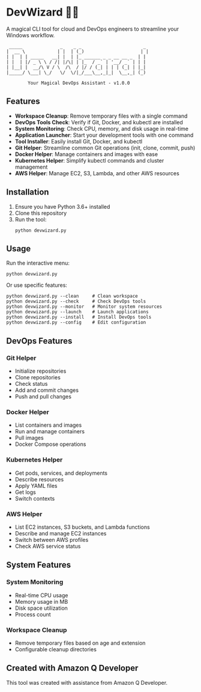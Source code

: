 # DevWizard 🧙‍♂️

A magical CLI tool for cloud and DevOps engineers to streamline your Windows workflow.

```
 _____              _    _ _                       _ 
|  __ \            | |  | (_)                     | |
| |  | | _____   __| |  | |_ ______ _ _ __ __ _  | |
| |  | |/ _ \ \ / /| |/\| | |_  / _` | '__/ _` | | |
| |__| |  __/\ V / \  /\  / |/ / (_| | | | (_| | |_|
|_____/ \___| \_/   \/  \/|_/___\__,_|_|  \__,_| (_)
                                                   
        Your Magical DevOps Assistant - v1.0.0
```

## Features

- **Workspace Cleanup**: Remove temporary files with a single command
- **DevOps Tools Check**: Verify if Git, Docker, and kubectl are installed
- **System Monitoring**: Check CPU, memory, and disk usage in real-time
- **Application Launcher**: Start your development tools with one command
- **Tool Installer**: Easily install Git, Docker, and kubectl
- **Git Helper**: Streamline common Git operations (init, clone, commit, push)
- **Docker Helper**: Manage containers and images with ease
- **Kubernetes Helper**: Simplify kubectl commands and cluster management
- **AWS Helper**: Manage EC2, S3, Lambda, and other AWS resources

## Installation

1. Ensure you have Python 3.6+ installed
2. Clone this repository
3. Run the tool:
   ```
   python devwizard.py
   ```

## Usage

Run the interactive menu:

```
python devwizard.py
```

Or use specific features:

```
python devwizard.py --clean     # Clean workspace
python devwizard.py --check     # Check DevOps tools
python devwizard.py --monitor   # Monitor system resources
python devwizard.py --launch    # Launch applications
python devwizard.py --install   # Install DevOps tools
python devwizard.py --config    # Edit configuration
```

## DevOps Features

### Git Helper
- Initialize repositories
- Clone repositories
- Check status
- Add and commit changes
- Push and pull changes

### Docker Helper
- List containers and images
- Run and manage containers
- Pull images
- Docker Compose operations

### Kubernetes Helper
- Get pods, services, and deployments
- Describe resources
- Apply YAML files
- Get logs
- Switch contexts

### AWS Helper
- List EC2 instances, S3 buckets, and Lambda functions
- Describe and manage EC2 instances
- Switch between AWS profiles
- Check AWS service status

## System Features

### System Monitoring
- Real-time CPU usage
- Memory usage in MB
- Disk space utilization
- Process count

### Workspace Cleanup
- Remove temporary files based on age and extension
- Configurable cleanup directories

## Created with Amazon Q Developer

This tool was created with assistance from Amazon Q Developer.